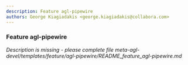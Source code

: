 ```yaml
---
description: Feature agl-pipewire
authors: George Kiagiadakis <george.kiagiadakis@collabora.com>
---
```

	
### Feature agl-pipewire
	 
*Description is missing - please complete file meta-agl-devel/templates/feature/agl-pipewire/README_feature_agl-pipewire.md*

